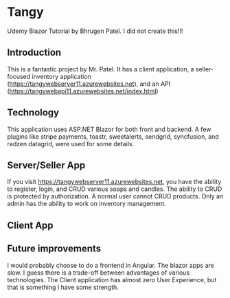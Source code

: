 # Tangy
Udemy Blazor Tutorial by Bhrugen Patel. I did not create this!!!

## Introduction
This is a fantastic project by Mr. Patel. It has a client application, a seller-focused inventory application (https://tangywebserver11.azurewebsites.net), and an API (https://tangywebapi11.azurewebsites.net/index.html)

## Technology
This application uses ASP.NET Blazor for both front and backend. A few plugins like stripe payments, toastr, sweetalerts, sendgrid, syncfusion, and radzen datagrid, were used for some details.

## Server/Seller App
If you visit https://tangywebserver11.azurewebsites.net, you have the ability to register, login, and CRUD various soaps and candles. The ability to CRUD is protected by authorization. A normal user cannot CRUD products. Only an admin has the ability to work on inventory management.



## Client App


## Future improvements
I would probably choose to do a frontend in Angular. The blazor apps are slow. I guess there is a trade-off between advantages of various technologies. The Client application has almost zero User Experience, but that is something I have some strength.
